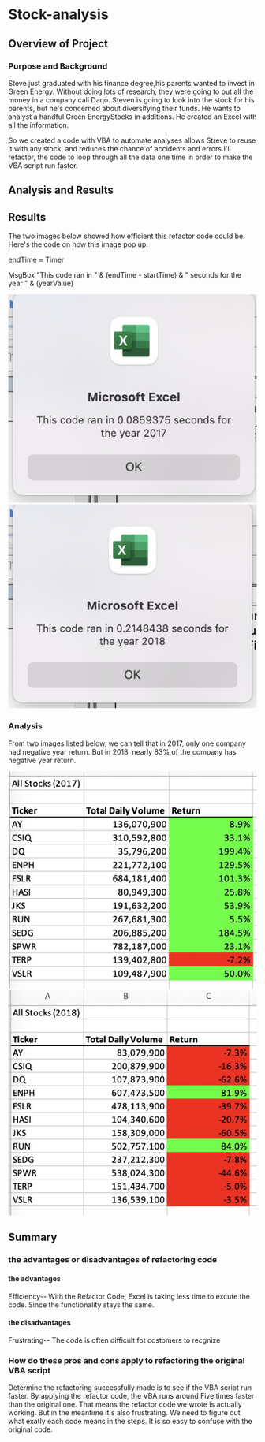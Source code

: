 # Stock-analysis

## Overview of Project

### Purpose and Background
Steve just graduated with his finance degree,his parents wanted to invest in Green Energy. Without doing lots of research, they were going to put all the money in a company call Daqo. Steven is going to look into the stock for his parents, but he's concerned about diversifying their funds. He wants to analyst a handful Green EnergyStocks in additions. He created an Excel with all the information.

So we created a code with VBA to automate analyses allows Streve to reuse it with any stock, and reduces the chance of accidents and errors.I'll refactor, the code to loop through all the data one time in order to make the VBA script run faster.

## Analysis and Results

## Results
The two images below showed how efficient this refactor code could be.
Here's the code on how this image pop up.
   
   endTime = Timer
    
  MsgBox "This code ran in " & (endTime - startTime) & " seconds for the year " & (yearValue)


![this is an image](https://github.com/Orangexinlan/Stock-analysis/blob/47576c9fe175d255348ab553c0d4ded27872ee79/Resources/VBA_Challenge_2017.png)
![this is an image](https://github.com/Orangexinlan/Stock-analysis/blob/47576c9fe175d255348ab553c0d4ded27872ee79/Resources/VBA_Challenge_2018.png)

### Analysis
From two images listed below, we can tell that in 2017, only one company had negative year return. But in 2018, nearly 83% of the company has negative year return.

![this is an image](https://github.com/Orangexinlan/Stock-analysis/blob/92dce54850e1d202a4f453109ba85baaee3ad573/Resources/2017%20Return.png)
![this is an image](https://github.com/Orangexinlan/Stock-analysis/blob/92dce54850e1d202a4f453109ba85baaee3ad573/Resources/2018%20Reurn.png)

## Summary

### the advantages or disadvantages of refactoring code

#### the advantages
Efficiency-- With the Refactor Code, Excel is taking less time to excute the code. Since the functionality stays the same.

#### the disadvantages
Frustrating-- The code is often difficult fot costomers to recgnize

### How do these pros and cons apply to refactoring the original VBA script
Determine the refactoring successfully made is to see if the VBA script run faster. 
By applying the refactor code, the VBA runs around Five times faster than the original one. That means the refactor code we wrote is actually working. 
But in the meantime it's also frustrating. We need to figure out what exatly each code means in the steps. It is so easy to confuse with the original code.
